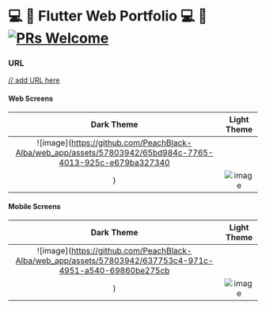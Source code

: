 
# 💻 📱 Flutter Web Portfolio 💻 📱[![PRs Welcome](https://img.shields.io/badge/PRs-welcome-brightgreen.svg?style=flat-square)](https://github.com/PeachBlack-Alba) 

### URL
[// add URL here 
](https://peachblack-alba.github.io/)

#### Web Screens

| Dark Theme | Light Theme |
| :------: | :-----: |
|![image](https://github.com/PeachBlack-Alba/web_app/assets/57803942/65bd984c-7765-4013-925c-e679ba327340
)|![image](https://github.com/PeachBlack-Alba/web_app/assets/57803942/4ac2e7ab-f953-487b-8bc6-3dae5f6fdad2)|

#### Mobile Screens

| Dark Theme | Light Theme |
| :------: | :-----: |
|![image](https://github.com/PeachBlack-Alba/web_app/assets/57803942/637753c4-971c-4951-a540-69860be275cb
)|![image](https://github.com/PeachBlack-Alba/web_app/assets/57803942/ac4dc1b0-cb6e-444f-92a4-ce2e11387232)|


